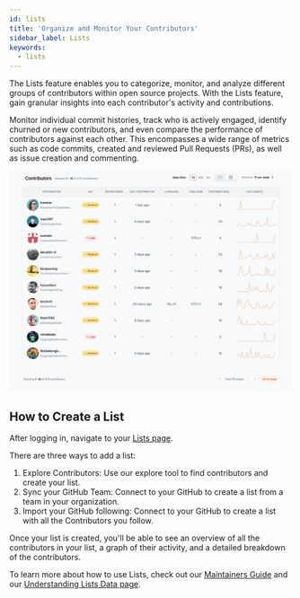 ```yaml
---
id: lists
title: 'Organize and Monitor Your Contributors'
sidebar_label: Lists
keywords:
  - lists
---
```


The Lists feature enables you to categorize, monitor, and analyze different groups of contributors within open source projects. With the Lists feature, gain granular insights into each contributor's activity and contributions.

Monitor individual commit histories, track who is actively engaged, identify churned or new contributors, and even compare the performance of contributors against each other. This encompasses a wide range of metrics such as code commits, created and reviewed Pull Requests (PRs), as well as issue creation and commenting.

![lists-page](../../static/img/lists-page.svg)

## How to Create a List

After logging in, navigate to your [Lists page](https://app.opensauced.pizza/hub/lists/).

There are three ways to add a list:

1. Explore Contributors: Use our explore tool to find contributors and create your list.
2. Sync your GitHub Team: Connect to your GitHub to create a list from a team in your organization.
3. Import your GitHub following:
   Connect to your GitHub to create a list with all the Contributors you follow.

Once your list is created, you'll be able to see an overview of all the contributors in your list, a graph of their activity, and a detailed breakdown of the contributors.

To learn more about how to use Lists, check out our [Maintainers Guide](../maintainers/maintainers-guide.md) and our [Understanding Lists Data page](../maintainers/understanding-lists-data.md).
